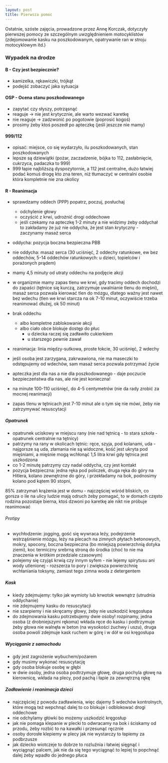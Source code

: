 ```yaml
---
layout: post
title: Pierwsza pomoc
---
```


Ostatnie, szóste zajęcia, prowadzone przez Annę Korczak, dotyczyły pierwszej pomocy ze szczególnym uwzględnieniem motocyklistów (zdejomowanie kasku na poszkodowanym, opatrywanie ran w stroju motocyklowym itd.)


### Wypadek na drodze

#### B - Czy jest bezpiecznie?
- kamizelka, rękawiczki, trójkąt
- podejść zobaczyć jaka sytuacja

#### OSP - Ocena stanu poszkodowanego
- zapytać czy słyszy, potrząsnąć
- reaguje ->  nie jest krytycznie, ale warto wezwać karetkę
- nie reaguje ->  zadzwonić po pogotowie (poprosić kogoś)
- prosimy żeby ktoś poszedł po apteczkę (jeśli jeszcze nie mamy)

#### 999/112
- opisać: miejsce, co się wydarzyło, ilu poszkodowanych, stan poszkodowanych
- lepsze są dziewiątki (pożar, zaczadzenie, bójka to 112, zasłabnięcie, cukrzyca, padaczka to 999)
- 999 łapie najbliższą dyspozytornie, a 112 jest centralne, dużo łatwiej podać komuś drogę kto zna teren, niż tłumaczyć w centralni osobie która kompletnie nie zna okolicy

#### R - Reanimacja
- sprawdzamy oddech (PPP) popatrz, poczuj, posłuchaj
	- odchylenie głowy
	- oczyścić z krwi, udrożnić drogi oddechowe
	- jeśli czekamy na apteczkę 1-2 minuty a nie widzimy żeby oddychał to zakładamy że już nie oddycha, że jest stan krytyczny - zaczynamy masaż serca 
- oddycha: pozycja boczna bezpieczna PBB
- nie oddycha: masaż serca (30 uciśnięć, 2 oddechy ratunkowe, ew bez oddechów, 5-14 oddechów ratunkowych: u dzieci, topielców i porażonych prądem)
- mamy 4,5 minuty od utraty oddechu na podjęcie akcji
- w organizmie mamy zapas tlenu we krwi, gdy tracimy oddech dochodzi do zapaści (tętnice się kurczą, zatrzymuje uwalnianie tlenu do mięśni), masaż serca pozwala kierować tlen do mózgu, dlatego ważny jest nawet bez wdechu (tlen we krwi starcza na ok 7-10 minut, oczywiście trzeba reanimować dłużej, ok 50 minut)

- brak oddechu
	- albo kompletne zablokowanie akcji
	- albo ciało obce blokuje dostęp do płuc
		- u dziecka raczej się zadławiło cukierkiem
		- u starszego pewnie zawał

- reanimacja: linia między-sutkowa, proste łokcie, 30 uciśnięć, 2 wdechy
- jeśli osoba jest zarzygana, zakrwawiona, nie ma maseczki to odstępujemy od wdechów, sam masaż serca pozwala potrzymać życie
- apteczka jest dla nas a nie dla poszkodowanego - daje poczucie bezpieczeństwa dla nas, ale nie jest konieczna!
- na minute 100-110 uciśnięć, do 4-5 centymetrów (nie da rady zrobić za mocnej reanimacji)
- zapas tlenu w tętnicach jest 7-10 minut ale o tym się nie mówi, żeby nie zatrzymywać resuscytacji

<amp-youtube data-videoid="n5hP4DIBCEE" layout="responsive" width="480" height="270"></amp-youtube>


##### Opatrunek
- opatrunek uciskowy w miejscu rany (nie nad tętnicą - to stara szkoła - opatrunek centralnie na tętnicy)
- patrzymy na rany w okolicach tętnic: ręce, szyja, pod kolanami, uda - najgorsze są uda, złamania nie są widoczne, kość jest ukryta pod mięśniami, a mięśnie mogą wchłonąć 1,5 litra krwi gdy tętnica jest uszkodzona
- co 1-2 minutę patrzymy czy nadal oddycha, czy jest kontakt
- pozycja bezpieczna: jedna ręka pod policzek, druga ręka do góry na Hitlera, kolano zewnętrzne do góry, i przekładamy na bok, podnosimy kolano pod kątem 90 stopni, 


85% zatrzymań krążenia jest w domu - najczęściej wśród bliskich, co gorsza o ile na ulicy ludzie mają odruch żeby pomagać, to w domach często rodzina pozostaje bierna, ktoś dzwoni po karetkę ale nikt nie próbuje reanimować

###### Protipy
- wychłodzenie: jogging, gość się wywraca leży, podejrzenie wstrząśnienie mózgu, leży na plecach na zimnych płytach betonowych, mokry, spocony, boczna bezpieczna (bo mniejszą powierzchnią dotyka ziemi), koc termiczny srebrną stroną do środka (choć to nie ma znaczenia w krótkim przedziale czasowym)
- polejemy się czyjąś krwią czy innym syfem - nie lejemy spirytusu ani wody utlenionej - rozszerza to pory i zwiększa powierzchnię wchłaniania toksyny, zamiast tego zimna woda z detergentem

##### Kask
- kiedy zdejmujemy: tylko jak wymioty lub krwotok wewnątrz (utrudnia oddychanie)
- nie zdejmujemy kasku do resuscytacji
- nie szarpiemy i nie skręcamy głowy, żeby nie uszkodzić kręgosłupa
- do zdejmowania kasku potrzebujemy dwie osoby! rozpinamy, jedna osoba (z drobniejszymi rękoma) wkłada ręce do kasku i podtrzymuje żeby głowa nie walnęła w beton (na wysokości żuchwy i uszu), druga osoba powoli zdejmuje kask ruchem w górę i w dół w osi kręgosłupa

##### Wyciąganie z samochodu
- gdy jest zagrożenie wybuchem/pożarem
- gdy musimy wykonać resuscytację
- gdy osoba blokuje osobę w głębi
- w dwie osoby, jedna osoba podtrzymuje głowę, druga pochyla głowę na kierownicę, wkłada na plecy, pod pachą i łapie za zewnętrzną rękę

##### Zadławienie i reanimacja dzieci
- najczęściej z powodu zadławienia, więc dajemy 5 wdechów kontrolnych, które mogą też wepchnąć dalej to co blokuje i odblokować drogi oddechowe
- nie odchylamy główki bo możemy uszkodzić kręgosłup
- jak nie pomaga klepanie w plecki to odwracamy na bok i ściskamy od przodu, żeby rozbić to na kawałki i przesunąć ręcznie
- osoby dorosłe klepiemy w plecy jak nie wystarczy to łapiemy za podbrzusze
- jak dziecko wiotczeje to dobrze to rozluźnia i łatwiej sięgnąć i wyciągnąć palcem, jak nie da się tego wyciągnąć to lepiej to popchnąć dalej żeby wpadło do jednego płuca

<amp-youtube data-videoid="Vmb1tqYqyII" layout="responsive" width="480" height="270"></amp-youtube>



